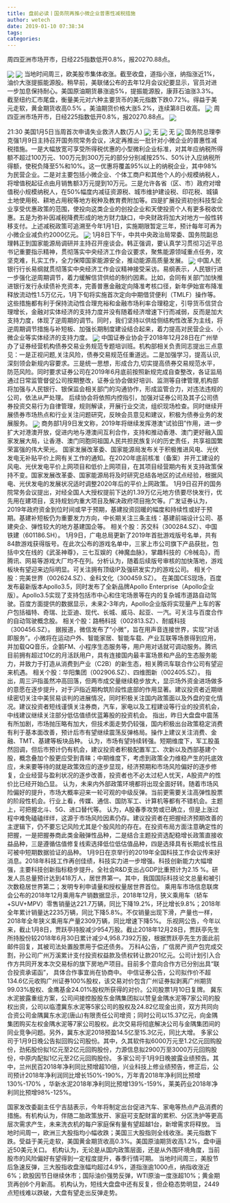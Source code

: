 ```yaml
---
title: 盘前必读丨国务院再推小微企业普惠性减税措施
author: wetech
date: 2019-01-10 07:38:34
tags: 
categories: 
---
```

周四亚洲市场开市，日经225指数低开0.8%，报20270.88点。
<!-- more -->
<img align="center" border="0" src="https://imgcdn.yicai.com/uppics/images/2018/11/5795dce2c13c12cd19ef68151420a6d2.jpg" />
<img align="center" border="0" src="https://imgcdn.yicai.com/uppics/images/2019/01/1c4f343c6ba1608bfcf756341f6ec1e8.jpg" />
当地时间周三，欧美股市集体收涨。截至收盘，道指小涨，纳指涨近1%，油价大涨提振能源股。稍早前，美联储公布的去年12月会议纪要显示，官员对进一步加息保持耐心。美国原油期货暴涨逾5%，提振能源股，康菲石油涨3.3%。截至纽约汇市尾盘，衡量美元对六种主要货币的美元指数下跌0.72%。得益于美元走软，黄金期货收高0.5% 。美油期货价格大涨5.2%，连续第8日收高。
<img align="center" border="0" src="https://imgcdn.yicai.com/uppics/images/2018/11/1115fd943822077aad8679290e0a4854.jpg" />
周四亚洲市场开市，日经225指数低开0.8%，报20270.88点。
<img align="center" border="0" src="https://imgcdn.yicai.com/uppics/images/2019/01/f02d6d9876bbf1e470877f476b48761a.jpg" />
21:30 美国1月5日当周首次申请失业救济人数(万人)
<img align="center" border="0" src="https://imgcdn.yicai.com/uppics/images/2019/01/0607b8467bb405696e00d76e1d33b165.jpg" />
无
<img align="center" border="0" src="https://imgcdn.yicai.com/uppics/images/2019/01/f64491f2ec96454793b71ada7d181f7d.jpg" />
无
<img align="center" border="0" src="https://imgcdn.yicai.com/uppics/images/2018/11/9d8e2d90a2b37391ca779f15a10018b0.jpg" />
国务院总理李克强1月9日主持召开国务院常务会议，决定再推出一批针对小微企业的普惠性减税措施。一是大幅放宽可享受所得税优惠的小型微利企业标准，对其年应纳税所得额不超过100万元、100万元到300万元的部分分别减按25%、50%计入应纳税所得额，使税负降至5%和10%。这一优惠将覆盖95%以上的纳税企业，其中98%为民营企业。二是对主要包括小微企业、个体工商户和其他个人的小规模纳税人，将增值税起征点由月销售额3万元提到10万元。三是允许各省（区、市）政府对增值税小规模纳税人，在50%幅度内减征资源税、城市维护建设税、印花税、城镇土地使用税、耕地占用税等地方税种及教育费附加等。四是扩展投资初创科技型企业享受优惠政策的范围，使投向这类企业的创投企业和天使投资个人有更多税收优惠。五是为弥补因减税降费形成的地方财力缺口，中央财政将加大对地方一般性转移支付。上述减税政策可追溯至今年1月1日，实施期限暂定三年，预计每年可再为小微企业减负约2000亿元。
<img align="center" border="0" src="https://imgcdn.yicai.com/uppics/images/2018/11/3fe87f78bb215979ccf7a8b1a382813c.jpg" />
1月8日下午，中共中央政治局常委、国务院副总理韩正到国家能源局调研并主持召开座谈会。韩正强调，要认真学习贯彻习近平总书记重要指示精神，贯彻落实中央经济工作会议要求，聚焦能源领域重点任务，攻坚克难，扎实工作，全力保障国家能源安全，推动能源高质量发展。
<img align="center" border="0" src="https://imgcdn.yicai.com/uppics/images/2018/11/10271f820278a7057d79730f65d39711.jpg" />
中国人民银行行长易纲就贯彻落实中央经济工作会议精神接受采访。易纲表示，人民银行进一步强化逆周期调节，着力缓解信贷供给的制约因素。比如，会同有关部门加快推进银行发行永续债补充资本，完善普惠金融定向降准考核口径，新年伊始宣布降准释放流动性1.5万亿元，1月下旬将实施首次定向中期借贷便利（TMLF）操作等。这些措施都有利于保持流动性合理充裕和金融市场利率合理稳定，引导货币信贷合理增长，金融对实体经济的支持力度并没有随着经济增速下行而减弱，反而是加大支持力度，体现了逆周期的调节。同时，我们坚持以供给侧结构性改革为主线，将逆周期调节措施与补短板、加强长期制度建设结合起来，着力提高对民营企业、小微企业等实体经济的支持力度。
<img align="center" border="0" src="https://imgcdn.yicai.com/uppics/images/2019/01/361c2274df425f038662f8534667022f.jpg" />
中国证券业协会于2018年12月28日在广州举办了证券经营机构债券交易业务规范专题培训班。机构部相关负责同志提出三点意见：一是正视问题,关注风险，债券交易规范任重道远。二是加强学习，提高认识,深刻领会新规内容要求。三是统一思想，形成合力,切实提高债券交易规范水平，防范风险。同时要求证券公司在2019年6月底前按照新规完成自查整改，各证监局通过日常监管督促公司按期整改，证券业协会做好培训、监测等自律管理,机构部将加强与人民银行、银保监会相关部门的沟通协作，形成监管合力，对违法违规的公司，依法从严处理。 后续协会将依照内控指引，加强对证券公司及其子公司债券投资交易行为自律管理，规则解读，开展行业交流，组织现场检查。同时继续开展债券市场热点和行业关注问题研究，反映会员意见和建议，积极为债券业务的发展服务。
<img align="center" border="0" src="https://imgcdn.yicai.com/uppics/images/2018/11/781b132626e7c57022d1491e8f3a175c.jpg" />
商务部1月9日发文称，2019年将继续发挥港澳“试验田”作用，进一步扩大对港澳开放，促进内地与港澳间互利合作，支持和推动香港、澳门更好融入国家发展大局，让香港、澳门同胞同祖国人民共担民族复兴的历史责任，共享祖国繁荣富强的伟大荣光。
国家发展改革委、国家能源局发布关于积极推进风电、光伏发电无补贴平价上网有关工作的通知。在2020年底前核准（备案）并开工建设的风电、光伏发电平价上网项目和低价上网项目，在其项目经营期内有关支持政策保持不变。国家发展改革委、国家能源局将及时研究总结各地区的试点经验，根据风电、光伏发电的发展状况适时调整2020年后的平价上网政策。
1月9日召开的国务院常务会议提出，对经全国人大授权提前下达的1.39万亿元地方债要尽快发行，优先用在建项目，支持规划内重大项目及解决政府项目拖欠等。广发证券认为，2019年政府资金到位时间或早于预期，基建投资回暖的幅度和持续性或好于预期。基建补短板仍为重要发力方向，中长期关注三条主线：基建前端设计公司、基建央企、弹性较大的地方基建国企等。
相关个股：苏交科（300284.SZ）、中国铁建（601186.SH）。
1月9日，广电总局更新了2019年首批游戏版号名单，共有84款游戏获得版号。在此次公布的游戏名单中，三家上市公司旗下产品获批，包括中文在线的《武圣神尊》，三七互娱的《神魔血脉》，掌趣科技的《冷械岛》，而腾讯、网易等游戏大厂均不在列。分析认为，随着后续版号审核的加快落地，游戏板块有望迎来边际明显。可关注拥有顶级IP及强研发实力的游戏公司。
相关个股：完美世界（002624.SZ）、金科文化（300459.SZ）。
在美国CES现场，百度发布最新版本Apollo3.5，同时发布了全新品牌Apollo Enterprise（Apollo企业版）。Apollo3.5实现了支持包括市中心和住宅场景等在内的复杂城市道路自动驾驶。百度方面提供的数据显示，未来2-3年内，Apollo企业版将实现量产上车的客户包括福特、奇瑞、比亚迪、现代、长城、威马、起亚、一汽。可关注与百度合作的自动驾驶概念股。
相关个股：路畅科技（002813.SZ）、耐威科技（300456.SZ）。
据报道，微信发布了“小微”，旨在用声音连接世界，实现“对话即服务”。小微将在运动户外、智能家居、智能车载、产业互联等场景得到应用，并加载QQ音乐，企鹅FM、小程序生态服务等，用户用对话就可调动服务。腾讯目前拥有超过10亿的月活跃用户，具有连接国内最丰富场景和产品的生态服务能力，并致力于打造从消费到产业（C2B）的新生态，相关腾讯车联合作公司有望迎来机遇。
相关个股：华阳集团（002906.SZ）、四维图新（002405.SZ）。
指出，周三沪指虽然冲高回落，但两市成交量继续稳步放大，显示场外资金进场做多的意愿在逐步提升，对于沪指近期构筑阶段性底部的作用显著。建议投资者近期继续密切关注中美贸易谈判的进展情况，同时积极关注国内政策面以及外盘的变化情况。建议投资者短线谨慎关注券商，汽车，家电以及工程建设等行业的投资机会，中线建议继续关注部分低估值绩优蓝筹股的投资机会。
指出，昨日大盘盘中震荡有所加剧，市场抛压略有加大，但技术面走势仍较强，国内积极出台政策稳定消费有利于基本面改善，预计后市有望继续震荡反弹格局。操作上建议关注消费、金融、TMT、基建等板块品种。
认为，市场有望持续转强。短期维度下，军工股虽然回调，但后市预计仍有机会，建议投资者积极配置军工、次新以及西部基建个股，概念叠加个股更应受到青睐；中期维度下，考虑到政策全力维稳产生的托底效应，未来要等待的就是政策效应的逐步显现，经济预期和市场风险偏好的逐步修复，企业经营与盈利状况的逐步改善，投资者也不必太过杞人忧天，A股资产的性价比已经开始凸显。
认为，未来内外部政策环境都将出现全面好转。随着市场风险偏好的提升，市场大概率迎来一轮可观的中级反弹。当前更需要关注高弹性股票的阶段性机会。行业上看，传媒、通信、国防军工、计算机等都有不错机会。主题上，可把握北斗、5G、进口替代等。
认为，A股春季攻势或已确立，但是上涨过程中难免磕磕绊绊，这源于市场风险因素仍存。建议投资者在把握经济预期改善的主逻辑下，仍不要忘记风险尤其是个股风险的存在。在投资布局方面注意确定性的把握，一是把握券商此类金融弹性品种，二是结合主题投资选配稳增长政策直接收益品种，三是遵循估值修复线索选择低位低估值品种，四是选择具有长期成长性且可被中短期数据验证的品种。
1月9日在京举行的2019年全国科技工作会议传来好消息。2018年科技工作再创佳绩，科技实力进一步增强。科技创新能力大幅增强，主要科技创新指标稳步提升。全社会R&D支出占GDP比重预计为2.15 %。研发人员总量预计达到418万人，居世界第一。其中，我国国际科技论文总量和被引次数稳居世界第二；发明专利申请量和授权量居世界首位。
乘用车市场信息联席会公布的2018年12月乘用车产销数据显示，2018年12月，狭义乘用车（轿车+SUV+MPV）零售销量达221.7万辆，同比下降19.2%，环比增长9.8%；2018年全年累计销量达2235万辆，同比下降5.8%。不仅销量出现下滑，产量也一样，2018年全年狭义乘用车产量2309万辆，同比增速下降5%。
乐视网公告，今年以来，截止1月8日，贾跃亭持股减少954万股。截止2018年12月28日，贾跃亭先生所持股份较2018年6月30日累计减少4,958.7392万股，根据贾跃亭先生方面此前邮件回复，其被司法处置股票用于偿还债务。
万科A公告，广信房产资产包完成交割，孙公司广州万溪累计支付投资权益款及债权转让款201亿元。公司计划引入合作方共同开发本次交易标的旗下房地产项目。目前多个意向合作方已分别出具“联合投资承诺函”， 具体合作事宜尚在协商中。
中信证券公告，公司拟作价不超134.6亿元收购广州证券100%股权，该交易对价包含广州证券拟剥离广州期货99.03%股权、金鹰基金24.01%股权所获得的对价。公司股票1月10日复牌。
冀东水泥披露重组方案，公司间接控股股东金隅集团拟以赞皇金隅水泥等7家公司的股权出资，公司以临澧冀东水泥等5家公司的股权及24.82亿现金出资，双方共同向合资公司金隅冀东水泥(唐山)有限责任公司增资；同时公司以15.37亿元，向金隅集团购买左权金隅水泥等7家公司股权。此次交易将彻底解决公司与金隅集团间的同业竞争问题。另外，冀东水泥2018预盈14.5亿至15.3亿元，同比大增。
多家公司于1月9日晚公告拟回购公司股份。其中，久其软件拟6000万元至1.2亿元回购股份，劲拓股份拟1亿元至2亿元回购股份，力源信息拟2900万至3000万元回购股份，中原内配拟1亿元至2亿元回购股份。
多家公司于1月9日晚披露业绩预告。其中，兰州民百2018年净利同比预增超10倍，兴业科技上修业绩预告，修正后，公司预计2018年净利润同比增长150%-190%，万年青2018年净利同比预增130%-170% ，华新水泥2018年净利同比预增139%-159%，莱美药业2018年净利同比预增98%-125%。
 
 
国家发改委副主任宁吉喆表示，今年将制定出台促进汽车、家电等热点产品消费的措施。有机构认为，伴随二胎政策放开、家庭可支配财富的累积、分区洗护等更高层次需求产生，未来洗衣机的每户家庭保有量有望超越1台，新增需求将释放。
当地时间周一，欧洲三大股指均小幅收跌；美国三大股指则全线收涨。美元指数下跌。受益于美元走软，美国黄金期货收高0.3%。美国原油期货收高1.2%，盘中逼近50美元关口。
机构认为，无论是从国内政策层面，还是从外围环境角度，当前股市的风险偏好有望得到一定程度提升，春季行情可期。
当地时间周三，美股节后急速反弹，三大股指收盘涨幅均超过4.9%，道指涨逾1000点，纳指收涨近6%；欧股因节日继续休市；国际油价强势反弹，WTI原油一度涨超10%；黄金期货再创6个月新高。
机构认为，短线大盘盘中还有反复，但企稳态势明显，2449点短线难以跌破，大盘有望走出反弹走势。

